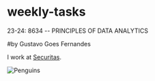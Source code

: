 # weekly-tasks
23-24: 8634 -- PRINCIPLES OF DATA ANALYTICS

#by Gustavo Goes Fernandes

I work at [Securitas](https://www.atu.ie/).

![Penguins](https://allisonhorst.github.io/palmerpenguins/reference/figures/lter_penguins.png)
